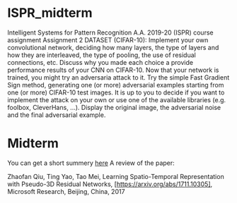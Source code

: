 # ISPR_midterm
Intelligent Systems for Pattern Recognition A.A. 2019-20 (ISPR) course assignment 
Assignment 2  DATASET (CIFAR-10):  Implement your own convolutional network, deciding how many layers, the type of layers and how they are interleaved, 
the type of pooling, the use of residual connections, etc. Discuss why you made each choice a provide performance results of your CNN on CIFAR-10. 
Now that your network is trained, you might try an adversaria attack to it. 
Try the simple Fast Gradient Sign method, generating one (or more) adversarial examples starting from one (or more) CIFAR-10 test images. 
It is up to you to decide if you want to implement the attack on your own or use one of the available libraries (e.g. foolbox,  CleverHans, ...). 
Display the original image, the adversarial noise and the final adversarial example.



# Midterm
You can get a short summery [here]()
A review of the paper:

Zhaofan Qiu, Ting Yao, Tao Mei, Learning Spatio-Temporal Representation with Pseudo-3D Residual Networks, [https://arxiv.org/abs/1711.10305], Microsoft Research, Beijing, China, 2017
